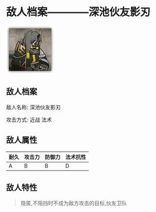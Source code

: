 # 敌人档案————深池伙友影刃

![深池伙友影刃](./eneIcons/深池伙友影刃.png)

## 敌人档案

敌人名称: 深池伙友影刃

攻击方式: 近战 法术

## 敌人属性

| 耐久      | 攻击力  | 防御力 | 法术抗性 |
|---------|------|-----|------|
| A | B | B | D |

## 敌人特性
> 隐匿,不阻挡时不成为敌方攻击的目标,伙友卫队
